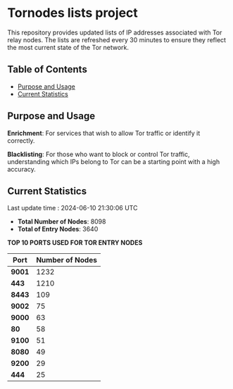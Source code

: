 # Tornodes lists project

This repository provides updated lists of IP addresses associated with Tor relay nodes. The lists are refreshed every 30 minutes to ensure they reflect the most current state of the Tor network.

## Table of Contents

- [Purpose and Usage](#purpose-and-usage)
- [Current Statistics](#current-statistics)


## Purpose and Usage

**Enrichment**: For services that wish to allow Tor traffic or identify it correctly.

**Blacklisting**: For those who want to block or control Tor traffic, understanding which IPs belong to Tor can be a starting point with a high accuracy.

## Current Statistics

Last update time : 2024-06-10 21:30:06 UTC

- **Total Number of Nodes**: 8098
- **Total of Entry Nodes**: 3640

**TOP 10 PORTS USED FOR TOR ENTRY NODES**

| **Port** | **Number of Nodes** |
|------|-----------------|
| **9001**   | 1232  |
| **443**   | 1210  |
| **8443**   | 109  |
| **9002**   | 75  |
| **9000**   | 63  |
| **80**   | 58  |
| **9100**   | 51  |
| **8080**   | 49  |
| **9200**   | 29  |
| **444**   | 25  |

